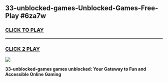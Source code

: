 
## 33-unblocked-games-Unblocked-Games-Free-Play #6za7w
<h3>
<a href="https://us.freeplayer.one?title=33-unblocked-games&ref=9M">CLICK TO PLAY</a></h3>
<hr>

<h3>
<a href="https://us.freeplayer.one?title=33-unblocked-games&ref=9M">CLICK 2 PLAY</a>
  
</h3>

<a href="https://us.freeplayer.one?title=33-unblocked-games&ref=9M"><img src="https://clearcache.store/games.png"></a>


**33-unblocked-games games unblocked: Your Gateway to Fun and Accessible Online Gaming**
